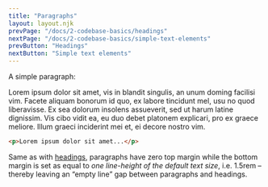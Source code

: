 ```yaml
---
title: "Paragraphs"
layout: layout.njk
prevPage: "/docs/2-codebase-basics/headings"
nextPage: "/docs/2-codebase-basics/simple-text-elements"
prevButton: "Headings"
nextButton: "Simple text elements"
---
```


A simple paragraph:

Lorem ipsum dolor sit amet, vis in blandit singulis, an unum doming facilisi vim. Facete aliquam bonorum id quo, ex labore tincidunt mel, usu no quod liberavisse. Ex sea dolorum insolens assueverit, sed ut harum latine dignissim. Vis cibo vidit ea, eu duo debet platonem explicari, pro ex graece meliore. Illum graeci inciderint mei et, ei decore nostro vim.

```html
<p>Lorem ipsum dolor sit amet...</p>
```

Same as with [headings](/docs/2-codebase-basics/headings), paragraphs have zero top margin while the bottom margin is set as equal to _one line-height of the default text size_, i.e. 1.5rem – thereby leaving an “empty line” gap between paragraphs and headings.